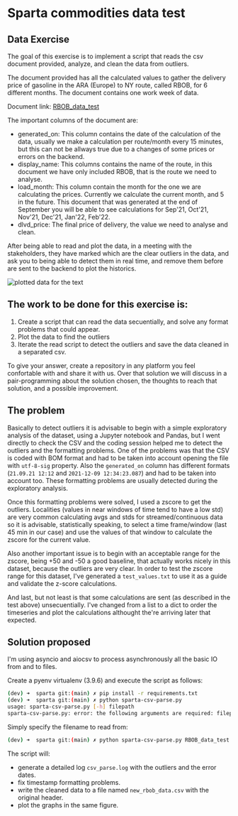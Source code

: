 
# Sparta commodities data test

## Data Exercise

The goal of this exercise is to implement a script that reads the csv document provided, analyze, and clean the data from outliers.

The document provided has all the calculated values to gather the delivery price of gasoline in the ARA (Europe) to NY route, called RBOB, for 6 different months. The document contains one work week of data.

Document link: [RBOB_data_test](https://github.com/SpartaCommodities/data_test/blob/master/RBOB_data_test.csv)

The important columns of the document are:

- generated_on: This column contains the date of the calculation of the data, usually we make a calculation per route/month every 15 minutes, but this can not be allways true due to a changes of some prices or errors on the backend.
- display_name: This columns contains the name of the route, in this document we have only included RBOB, that is the route we need to analyse.
- load_month: This column contain the month for the one we are calculating the prices. Currently we calculate the current month, and 5 in the future. This document that was generated at the end of September you will be able to see calculations for Sep'21, Oct'21, Nov'21, Dec'21, Jan'22, Feb'22.
- dlvd_price: The final price of delivery, the value we need to analyse and clean.

After being able to read and plot the data, in a meeting with the stakeholders, they have marked which are the clear outliers in the data, and ask you to being able to detect them in real time, and remove them before are sent to the backend to plot the historics.

![plotted data for the text](https://i.imgur.com/1Mzc1bU.png)

## The work to be done for this exercise is:

1. Create a script that can read the data secuentially, and solve any format problems that could appear.
2. Plot the data to find the outliers
3. Iterate the read script to detect the outliers and save the data cleaned in a separated csv.

To give your answer, create a repository in any platform you feel confortable with and share it with us. Over that solution we will discuss in a pair-programming about the solution chosen, the thoughts to reach that solution, and a possible improvement.

## The problem

Basically to detect outliers it is advisable to begin with a simple exploratory analysis of the dataset, using a Jupyter notebook and Pandas, but I went directly to
check the CSV and the coding session helped me to detect the outliers and the formatting problems. One of the problems was that the CSV is coded with BOM format and
had to be taken into account opening the file with ```utf-8-sig``` property. Also the ```generated_on``` column has different formats (```21.09.21 12:12``` and ```2021-12-09 12:34:23.087```) and had to be taken into account too. These formatting problems are usually detected during the exploratory analysis.

Once this formatting problems were solved, I used a zscore to get the outliers. Localities (values in near windows of time tend to have a low std) are very common calculating avgs and stds for streamed/continuous data so it is advisable, statistically speaking, to select a time frame/window (last 45 min in our case) and use the values of that window to calculate the zscore for the current value. 

Also another important issue is to begin with an acceptable range for the zscore, being +50 and -50 a good baseline, that actually works nicely in this dataset, because the outliers are very clear. In order to test the zscore range for this dataset, I've generated a ```test_values.txt``` to use it as a guide and validate the z-score calculations.

And last, but not least is that some calculations are sent (as described in the test above) unsecuentially. I've changed from a list to a dict to order the timeseries and plot the calculations althought the're arriving later that expected.

## Solution proposed

I'm using asyncio and aiocsv to process asynchronously all the basic IO from and to files.

Create a pyenv virtualenv (3.9.6) and execute the script as follows:

```bash
(dev) ➜  sparta git:(main) ✗ pip install -r requirements.txt
(dev) ➜  sparta git:(main) ✗ python sparta-csv-parse.py 
usage: sparta-csv-parse.py [-h] filepath
sparta-csv-parse.py: error: the following arguments are required: filepath
```

Simply specify the filename to read from:

```bash
(dev) ➜  sparta git:(main) ✗ python sparta-csv-parse.py RBOB_data_test.csv
```

The script will:
- generate a detailed log ```csv_parse.log``` with the outliers and the error dates. 
- fix timestamp formatting problems.
- write the cleaned data to a file named ```new_rbob_data.csv``` with the original header.
- plot the graphs in the same figure.
